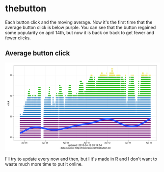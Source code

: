# thebutton

Each button click and the moving average. Now it's the first time that the average button click is below purple. You can see that the button regained some popularity on april 14th, but now it is back on track to get fewer and fewer clicks.

## Average button click
![thebutton](img/plot1.png)

I'll try to update every now and then, but I it's made in R and I don't want to waste much more time to put it online.